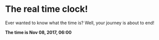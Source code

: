# The real time clock!

Ever wanted to know what the time is? Well, your journey is about to end!

**The time is Nov 08, 2017, 06:00**